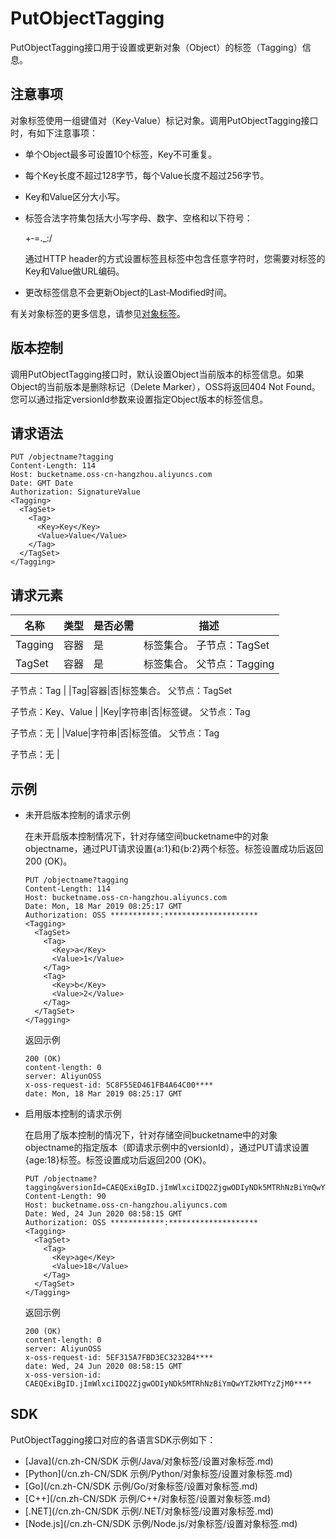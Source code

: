 # PutObjectTagging

PutObjectTagging接口用于设置或更新对象（Object）的标签（Tagging）信息。

## 注意事项

对象标签使用一组键值对（Key-Value）标记对象。调用PutObjectTagging接口时，有如下注意事项：

-   单个Object最多可设置10个标签，Key不可重复。
-   每个Key长度不超过128字节，每个Value长度不超过256字节。
-   Key和Value区分大小写。
-   标签合法字符集包括大小写字母、数字、空格和以下符号：

    +‑=.\_:/

    通过HTTP header的方式设置标签且标签中包含任意字符时，您需要对标签的Key和Value做URL编码。

-   更改标签信息不会更新Object的Last‑Modified时间。

有关对象标签的更多信息，请参见[对象标签](/cn.zh-CN/开发指南/对象/文件（Object）/管理文件/对象标签.md)。

## 版本控制

调用PutObjectTagging接口时，默认设置Object当前版本的标签信息。如果Object的当前版本是删除标记（Delete Marker），OSS将返回404 Not Found。您可以通过指定versionId参数来设置指定Object版本的标签信息。

## 请求语法

```
PUT /objectname?tagging
Content‐Length: 114
Host: bucketname.oss‐cn‐hangzhou.aliyuncs.com
Date: GMT Date
Authorization: SignatureValue
<Tagging>
  <TagSet>
    <Tag>
      <Key>Key</Key>
      <Value>Value</Value>
    </Tag>
  </TagSet>
</Tagging>            
```

## 请求元素

|名称|类型|是否必需|描述|
|--|--|----|--|
|Tagging|容器|是|标签集合。 子节点：TagSet |
|TagSet|容器|是|标签集合。 父节点：Tagging

子节点：Tag |
|Tag|容器|否|标签集合。 父节点：TagSet

子节点：Key、Value |
|Key|字符串|否|标签键。 父节点：Tag

子节点：无 |
|Value|字符串|否|标签值。 父节点：Tag

子节点：无 |

## 示例

-   未开启版本控制的请求示例

    在未开启版本控制情况下，针对存储空间bucketname中的对象objectname，通过PUT请求设置\{a:1\}和\{b:2\}两个标签。标签设置成功后返回200 \(OK\)。

    ```
    PUT /objectname?tagging
    Content‐Length: 114
    Host: bucketname.oss‐cn‐hangzhou.aliyuncs.com
    Date: Mon, 18 Mar 2019 08:25:17 GMT
    Authorization: OSS ***********:*********************
    <Tagging>
      <TagSet>
        <Tag>
          <Key>a</Key>
          <Value>1</Value>
        </Tag>
        <Tag>
          <Key>b</Key>
          <Value>2</Value>
        </Tag>
      </TagSet>
    </Tagging>
    ```

    返回示例

    ```
    200 (OK)
    content‐length: 0
    server: AliyunOSS
    x‐oss‐request‐id: 5C8F55ED461FB4A64C00****
    date: Mon, 18 Mar 2019 08:25:17 GMT
    ```

-   启用版本控制的请求示例

    在启用了版本控制的情况下，针对存储空间bucketname中的对象objectname的指定版本（即请求示例中的versionId），通过PUT请求设置\{age:18\}标签。标签设置成功后返回200 \(OK\)。

    ```
    PUT /objectname?tagging&versionId=CAEQExiBgID.jImWlxciIDQ2ZjgwODIyNDk5MTRhNzBiYmQwYTZkMTYzZjM0****
    Content-Length: 90
    Host: bucketname.oss-cn-hangzhou.aliyuncs.com
    Date: Wed, 24 Jun 2020 08:58:15 GMT
    Authorization: OSS ************:********************
    <Tagging>
      <TagSet>
        <Tag>
          <Key>age</Key>
          <Value>18</Value>
        </Tag>
      </TagSet>
    </Tagging>
    ```

    返回示例

    ```
    200 (OK)
    content-length: 0
    server: AliyunOSS
    x-oss-request-id: 5EF315A7FBD3EC3232B4****
    date: Wed, 24 Jun 2020 08:58:15 GMT
    x-oss-version-id: CAEQExiBgID.jImWlxciIDQ2ZjgwODIyNDk5MTRhNzBiYmQwYTZkMTYzZjM0****
    ```


## SDK

PutObjectTagging接口对应的各语言SDK示例如下：

-   [Java](/cn.zh-CN/SDK 示例/Java/对象标签/设置对象标签.md)
-   [Python](/cn.zh-CN/SDK 示例/Python/对象标签/设置对象标签.md)
-   [Go](/cn.zh-CN/SDK 示例/Go/对象标签/设置对象标签.md)
-   [C++](/cn.zh-CN/SDK 示例/C++/对象标签/设置对象标签.md)
-   [.NET](/cn.zh-CN/SDK 示例/.NET/对象标签/设置对象标签.md)
-   [Node.js](/cn.zh-CN/SDK 示例/Node.js/对象标签/设置对象标签.md)

